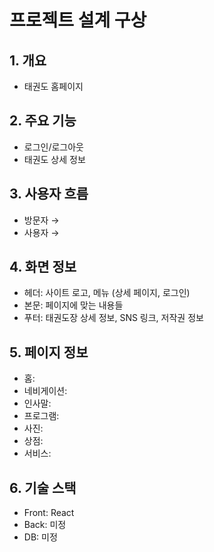 # 프로젝트 설계 구상

## 1. 개요
- 태권도 홈페이지

## 2. 주요 기능
- 로그인/로그아웃
- 태권도 상세 정보

## 3. 사용자 흐름
- 방문자 → 
- 사용자 → 

## 4. 화면 정보
- 헤더: 사이트 로고, 메뉴 (상세 페이지, 로그인)
- 본문: 페이지에 맞는 내용들
- 푸터: 태권도장 상세 정보, SNS 링크, 저작권 정보

## 5. 페이지 정보
- 홈:
- 네비게이션:
- 인사말:
- 프로그램:
- 사진:
- 상점:
- 서비스: 

## 6. 기술 스택
- Front: React
- Back: 미정
- DB: 미정
